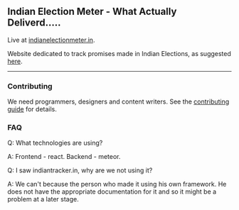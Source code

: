## Indian Election Meter - What Actually Deliverd.....

Live at [indianelectionmeter.in](http://indianelectionmeter.in/).

Website dedicated to track promises made in Indian Elections, 
as suggested [here](https://www.reddit.com/r/india/comments/3sv4zi/we_need_a_website_for_tracking_the_promises_made/).

-------------

### Contributing

We need programmers, designers and content writers. See the [contributing guide](CONTRIBUTING.md) for details.

### FAQ

Q: What technologies are using?

A: Frontend - react. Backend - meteor.

Q: I saw indiantracker.in, why are we not using it? 

A: We can't because the person who made it using his own framework. He does not have the appropriate documentation for it and so it might be a problem at a later stage. 
